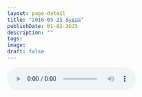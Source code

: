 ```yaml
---
layout: page-detail
title: "2016 05 21 Будда"
publishDate: 01-01-2025
description: ""
tags:
image:
draft: false
---
```


<audio title=" - 2016 05 21 Будда.mp3" src="https://filer-api.advayta.org/v1.0/public/files/72724" controls=""></audio>

  
